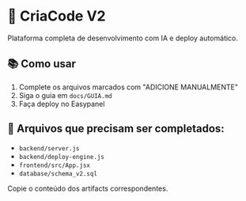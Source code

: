 # 🚀 CriaCode V2

Plataforma completa de desenvolvimento com IA e deploy automático.

## 📚 Como usar

1. Complete os arquivos marcados com "ADICIONE MANUALMENTE"
2. Siga o guia em `docs/GUIA.md`
3. Faça deploy no Easypanel

## 📂 Arquivos que precisam ser completados:

- `backend/server.js`
- `backend/deploy-engine.js`
- `frontend/src/App.jsx`
- `database/schema_v2.sql`

Copie o conteúdo dos artifacts correspondentes.
